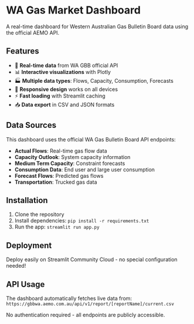 # WA Gas Market Dashboard

A real-time dashboard for Western Australian Gas Bulletin Board data using the official AEMO API.

## Features

- 🔄 **Real-time data** from WA GBB official API
- 📊 **Interactive visualizations** with Plotly
- 🏭 **Multiple data types**: Flows, Capacity, Consumption, Forecasts
- 📱 **Responsive design** works on all devices  
- ⚡ **Fast loading** with Streamlit caching
- 📥 **Data export** in CSV and JSON formats

## Data Sources

This dashboard uses the official WA Gas Bulletin Board API endpoints:

- **Actual Flows**: Real-time gas flow data
- **Capacity Outlook**: System capacity information  
- **Medium Term Capacity**: Constraint forecasts
- **Consumption Data**: End user and large user consumption
- **Forecast Flows**: Predicted gas flows
- **Transportation**: Trucked gas data

## Installation

1. Clone the repository
2. Install dependencies: `pip install -r requirements.txt`  
3. Run the app: `streamlit run app.py`

## Deployment

Deploy easily on Streamlit Community Cloud - no special configuration needed!

## API Usage

The dashboard automatically fetches live data from:
`https://gbbwa.aemo.com.au/api/v1/report/[reportName]/current.csv`

No authentication required - all endpoints are publicly accessible.

